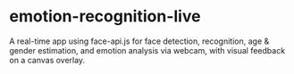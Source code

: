 # emotion-recognition-live
A real-time app using face-api.js for face detection, recognition, age &amp; gender estimation, and emotion analysis via webcam, with visual feedback on a canvas overlay.
